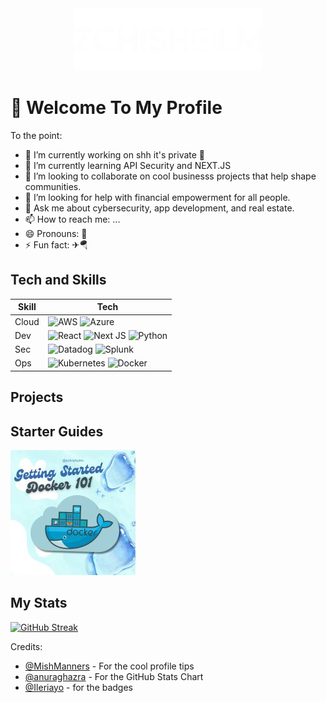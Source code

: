 <div id="header" align="center">
  <img src="./logo-gif.gif" width="300"/>
</div>

# 👋 Welcome To My Profile
<!--Guests: ![visitor badge](https://visitor-badge.glitch.me/badge?page_id=jwenjian.visitor-badge) -->

To the point:

- 🔭 I’m currently working on shh it's private 🤫
- 🌱 I’m currently learning API Security and NEXT.JS
- 👯 I’m looking to collaborate on cool businesss projects that help shape communities.
- 🤔 I’m looking for help with financial empowerment for all people.
- 💬 Ask me about cybersecurity, app development, and real estate.
- 📫 How to reach me: ...
- 😄 Pronouns: 🤨
- ⚡ Fun fact: ✈🪂


## Tech and Skills
| Skill         | Tech         |
| ------------- | -------------------------------------------------------------------------------------------------------------------------------------------------------------------------------------------------------------------------------------------------------------------------------------------------------------------------- |
| Cloud         | ![AWS](https://img.shields.io/badge/AWS-%23FF9900.svg?style=for-the-badge&logo=amazon-aws&logoColor=white) ![Azure](https://img.shields.io/badge/azure-%230072C6.svg?style=for-the-badge&logo=microsoftazure&logoColor=white)  |
| Dev           | ![React](https://img.shields.io/badge/react-%2320232a.svg?style=for-the-badge&logo=react&logoColor=%2361DAFB) ![Next JS](https://img.shields.io/badge/Next-black?style=for-the-badge&logo=next.js&logoColor=white) ![Python](https://img.shields.io/badge/python-3670A0?style=for-the-badge&logo=python&logoColor=ffdd54)  |
| Sec           | ![Datadog](https://img.shields.io/badge/datadog-%23632CA6.svg?style=for-the-badge&logo=datadog&logoColor=white) ![Splunk](https://img.shields.io/badge/splunk-%23000000.svg?style=for-the-badge&logo=splunk&logoColor=white)  |
| Ops           | ![Kubernetes](https://img.shields.io/badge/kubernetes-%23326ce5.svg?style=for-the-badge&logo=kubernetes&logoColor=white) ![Docker](https://img.shields.io/badge/docker-%230db7ed.svg?style=for-the-badge&logo=docker&logoColor=white)  |

## Projects

## Starter Guides
<div id="docker-guide">
  <img src="./Getting-Started-Docker-ZC.jpg" href="https://github.com/zchisholm/TKH-Group-2-Docker" width="200"/>
</div>

## My Stats
<!-- [![Zedd's GitHub stats](https://github-readme-stats.vercel.app/api?username=zchisholm)](https://github.com/anuraghazra/github-readme-stats) -->

[![GitHub Streak](https://github-readme-streak-stats.herokuapp.com?user=zchisholm&theme=tokyonight&exclude_days=Sun%2CSat)](https://git.io/streak-stats)

Credits:
- [@MishManners](https://github.com/mishmanners/MishManners) - For the cool profile tips
- [@anuraghazra](https://github.com/anuraghazra) -  For the GitHub Stats Chart
- [@Ileriayo](https://github.com/Ileriayo/) - for the badges
